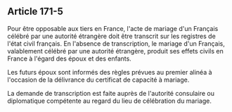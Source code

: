Article 171-5
----
Pour être opposable aux tiers en France, l'acte de mariage d'un Français célébré
par une autorité étrangère doit être transcrit sur les registres de l'état civil
français. En l'absence de transcription, le mariage d'un Français, valablement
célébré par une autorité étrangère, produit ses effets civils en France à
l'égard des époux et des enfants.

Les futurs époux sont informés des règles prévues au premier alinéa à l'occasion
de la délivrance du certificat de capacité à mariage.

La demande de transcription est faite auprès de l'autorité consulaire ou
diplomatique compétente au regard du lieu de célébration du mariage.
